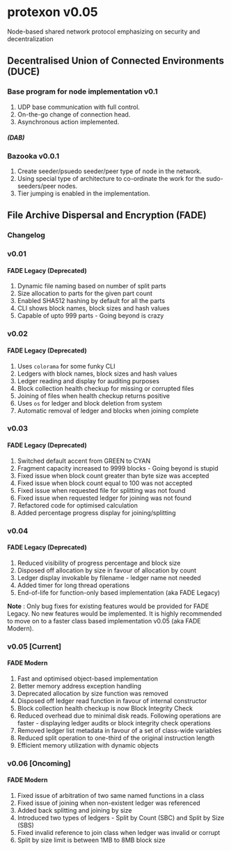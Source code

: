 # protexon v0.05
Node-based shared network protocol emphasizing on security and decentralization

## Decentralised Union of Connected Environments (DUCE)

### Base program for node implementation v0.1

1. UDP base communication with full control.
2. On-the-go change of connection head.
3. Asynchronous action implemented.
##### (DAB)

### Bazooka v0.0.1

1. Create seeder/psuedo seeder/peer type of node in the network.
2. Using special type of architecture to co-ordinate the work for the sudo-seeders/peer nodes.
3. Tier jumping is enabled in the implementation.


## File Archive Dispersal and Encryption (FADE)

### Changelog

### v0.01
#### FADE Legacy (Deprecated)
1. Dynamic file naming based on number of split parts
2. Size allocation to parts for the given part count
3. Enabled SHA512 hashing by default for all the parts
4. CLI shows block names, block sizes and hash values
5. Capable of upto 999 parts - Going beyond is crazy

### v0.02
#### FADE Legacy (Deprecated)
1. Uses `colorama` for some funky CLI
2. Ledgers with block names, block sizes and hash values
3. Ledger reading and display for auditing purposes
4. Block collection health checkup for missing or corrupted files
5. Joining of files when health checkup returns positive
6. Uses `os` for ledger and block deletion from system
7. Automatic removal of ledger and blocks when joining complete

### v0.03
#### FADE Legacy (Deprecated)
1. Switched default accent from GREEN to CYAN
2. Fragment capacity increased to 9999 blocks - Going beyond is stupid
3. Fixed issue when block count greater than byte size was accepted
4. Fixed issue when block count equal to 100 was not accepted
5. Fixed issue when requested file for splitting was not found
6. Fixed issue when requested ledger for joining was not found
7. Refactored code for optimised calculation
8. Added percentage progress display for joining/splitting

### v0.04
#### FADE Legacy (Deprecated)
1. Reduced visibility of progress percentage and block size
2. Disposed off allocation by size in favour of allocation by count
3. Ledger display invokable by filename - ledger name not needed
4. Added timer for long thread operations
5. End-of-life for function-only based implementation (aka FADE Legacy)

__Note__ : Only bug fixes for existing features would be provided for FADE Legacy. No new features would be implemented. It is highly recommended to move on to a faster class based implementation v0.05 (aka FADE Modern).

### v0.05 [Current]
#### FADE Modern
1. Fast and optimised object-based implementation
2. Better memory address exception handling
3. Deprecated allocation by size function was removed
4. Disposed off ledger read function in favour of internal constructor
5. Block collection health checkup is now Block Integrity Check
6. Reduced overhead due to minimal disk reads. Following operations are faster - displaying ledger audits or block integrity check operations
7. Removed ledger list metadata in favour of a set of class-wide variables
8. Reduced split operation to one-third of the original instruction length
9. Efficient memory utilization with dynamic objects

### v0.06 [Oncoming]
#### FADE Modern
1. Fixed issue of arbitration of two same named functions in a class
2. Fixed issue of joining when non-existent ledger was referenced
3. Added back splitting and joining by size
4. Introduced two types of ledgers - Split by Count (SBC) and Split by Size (SBS)
5. Fixed invalid reference to join class when ledger was invalid or corrupt
6. Split by size limit is between 1MB to 8MB block size
